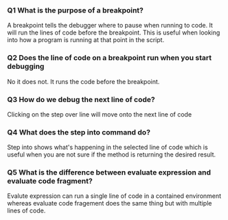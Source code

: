 ### Q1 What is the purpose of a breakpoint?
A breakpoint tells the debugger where to pause when running to code. It will run the lines of code before the breakpoint. This is useful when looking into how a program is running at that point in the script.

### Q2 Does the line of code on a breakpoint run when you start debugging
No it does not. It runs the code before the breakpoint.

### Q3 How do we debug the next line of code?
Clicking on the step over line will move onto the next line of code

### Q4 What does the step into command do?
Step into shows what's happening in the selected line of code which is useful when you are not sure if the method is returning the desired result.

### Q5 What is the difference between evaluate expression and evaluate code fragment?
Evalute expression can run a single line of code in a contained environment whereas evaluate code fragement does the same thing but with multiple lines of code.

